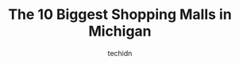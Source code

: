 ---
layout: ampstory
image: https://i0.wp.com/paketmu.com/wp-content/uploads/2023/06/orchard-mall-0-in-michigan-1686366158.jpeg?resize=640,853
author: techidn
featured: false
description: Explore the diverse Shopping Mall scene in Michigan, home to an incredible selection of 10 establishments catering to every taste. Whether youre in search of iconic favorites or undiscovere
title: The 10 Biggest Shopping Malls in Michigan
cover:
   title: The 10 Biggest Shopping Malls in Michigan
   subtitle: RICKPATE
   background: https://paketmu.com/wp-content/uploads/2023/06/orchard-mall-0-in-michigan-1686366158.jpeg

pages: 
 - layout: thirds
   top: <h1>#1 Somerset Collection</h1>
   bottom: "<p>The mall is gorgeous. I loved the huge skylight windows that seem to stretch from one side of the mall to the other. I also appreciated the wide range of shops and the fr</p>"
   background: https://paketmu.com/wp-content/uploads/2023/06/orchard-mall-1-in-michigan-1686366159.jpeg
   backgroundblur: true
 - layout: thirds
   top: <h1>#2 Fairlane Town Center</h1>
   bottom: "<p>Beautiful layoutHandicap and stroller friendlyBunch of different brands and local shops including macys and JC pennyFood court is decent with halal food option also avail</p>"
   background: https://paketmu.com/wp-content/uploads/2023/06/orchard-mall-2-in-michigan-1686366161.jpeg
   cta:
      link: https://paketmu.com/the-10-biggest-shopping-malls-in-michigan/
      text: The 10 Biggest Shopping Malls in Michigan
 - layout: thirds
   top: <h1>#3 Oakland Mall</h1>
   bottom: "<p>Picked these up, but didnt know they costing$400-$500 each....... was like (oh shiii) put them back on the rack and hope I have the bread 🍞 to treat myself next time </p>"
   background: https://paketmu.com/wp-content/uploads/2023/06/orchard-mall-3-in-michigan-1686366162.jpeg
   cta:
      link: https://paketmu.com/the-10-biggest-shopping-malls-in-michigan/
      text: The 10 Biggest Shopping Malls in Michigan
 - layout: thirds
   top: <h1>#4 Lakeside Mall</h1>
   bottom: "<p>14000 Lakeside Cir, Sterling Heights, MI 48313, United States</p>"
   background: https://images.unsplash.com/photo-1533735380053-eb8d0759b24a?ixlib=rb-4.0.3&ixid=MnwxMjA3fDB8MHxwaG90by1wYWdlfHx8fGVufDB8fHx8&auto=format&fit=crop&w=640&h=853&q=80
   cta:
      link: https://paketmu.com/the-10-biggest-shopping-malls-in-michigan/
      text: The 10 Biggest Shopping Malls in Michigan
 - layout: thirds
   top: <h1>#5 Briarwood Mall</h1>
   bottom: "<p>100 Briarwood Cir, Ann Arbor, MI 48108, United States</p>"
   background: https://images.unsplash.com/photo-1567360425618-1594206637d2?ixlib=rb-4.0.3&ixid=MnwxMjA3fDB8MHxwaG90by1wYWdlfHx8fGVufDB8fHx8&auto=format&fit=crop&w=640&h=853&q=80
   cta:
      link: https://paketmu.com/the-10-biggest-shopping-malls-in-michigan/
      text: The 10 Biggest Shopping Malls in Michigan
 - layout: thirds
   top: <h1>#6 Westland Shopping Center</h1>
   bottom: "<p>35000 Warren Rd, Westland, MI 48185, United States</p>"
   background: https://images.unsplash.com/photo-1608501821300-4f99e58bba77?ixlib=rb-4.0.3&ixid=MnwxMjA3fDB8MHxwaG90by1wYWdlfHx8fGVufDB8fHx8&auto=format&fit=crop&w=640&h=853&q=80
   cta:
      link: https://paketmu.com/the-10-biggest-shopping-malls-in-michigan/
      text: The 10 Biggest Shopping Malls in Michigan
 - layout: thirds
   top: <h1>#7 Jackson Crossing</h1>
   bottom: "<p>1092 Jackson Crossing Ave, Jackson, MI 49202, United States</p>"
   background: https://images.unsplash.com/photo-1527067829737-402993088e6b?ixlib=rb-4.0.3&ixid=MnwxMjA3fDB8MHxwaG90by1wYWdlfHx8fGVufDB8fHx8&auto=format&fit=crop&w=640&h=853&q=80
   cta:
      link: https://paketmu.com/the-10-biggest-shopping-malls-in-michigan/
      text: The 10 Biggest Shopping Malls in Michigan
 - layout: thirds
   middle: Continue reading...
   background: https://images.unsplash.com/photo-1597773150796-e5c14ebecbf5?ixlib=rb-4.0.3&ixid=MnwxMjA3fDB8MHxwaG90by1wYWdlfHx8fGVufDB8fHx8&auto=format&fit=crop&w=640&h=853&q=80
   cta:
      link: https://paketmu.com/the-10-biggest-shopping-malls-in-michigan/
      text: The 10 Biggest Shopping Malls in Michigan
      
---